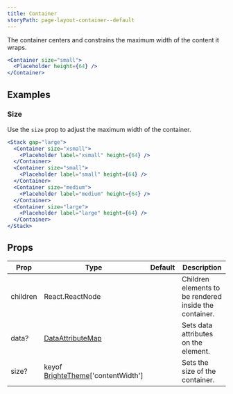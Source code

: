 ```yaml
---
title: Container
storyPath: page-layout-container--default
---
```


The container centers and constrains the maximum width of the content it wraps.

```jsx live
<Container size="small">
  <Placeholder height={64} />
</Container>
```

## Examples

### Size

Use the `size` prop to adjust the maximum width of the container.

```jsx live
<Stack gap="large">
  <Container size="xsmall">
    <Placeholder label="xsmall" height={64} />
  </Container>
  <Container size="small">
    <Placeholder label="small" height={64} />
  </Container>
  <Container size="medium">
    <Placeholder label="medium" height={64} />
  </Container>
  <Container size="large">
    <Placeholder label="large" height={64} />
  </Container>
</Stack>
```

## Props

| Prop     | Type                                                | Default | Description                                            |
| -------- | --------------------------------------------------- | ------- | ------------------------------------------------------ |
| children | React.ReactNode                                     |         | Children elements to be rendered inside the container. |
| data?    | [DataAttributeMap][data-attribute-map]              |         | Sets data attributes on the element.                   |
| size?    | keyof [BrighteTheme][brighte-theme]['contentWidth'] |         | Sets the size of the container.                        |

[data-attribute-map]:
  https://github.com/brighte-labs/spark-web/blob/e7f6f4285b4cfd876312cc89fbdd094039aa239a/packages/utils/src/internal/buildDataAttributes.ts#L1
[brighte-theme]:
  https://github.com/brighte-labs/spark-web/blob/e503bea4f7668d187ec7a78f99c5ed374417588b/packages/theme/src/makeTheme.ts#L158
